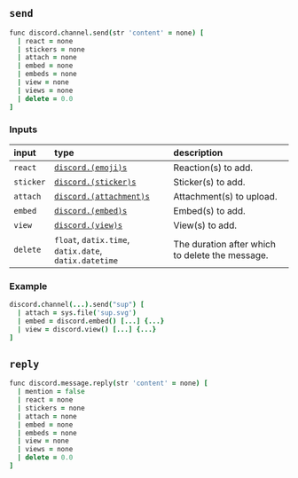 ## `send`

```coffee
func discord.channel.send(str 'content' = none) [
  | react = none
  | stickers = none
  | attach = none
  | embed = none
  | embeds = none
  | view = none
  | views = none
  | delete = 0.0
]
```

### Inputs

| input | type | description |
| :---- | :--- | :---------- |
| `react` | [`discord.(emoji)s`](emoji.md) | Reaction(s) to add. |
| `sticker` | [`discord.(sticker)s`](sticker.md) | Sticker(s) to add. |
| `attach` | [`discord.(attachment)s`](attachment.md) | Attachment(s) to upload. |
| `embed` | [`discord.(embed)s`](embed.md) | Embed(s) to add. |
| `view` | [`discord.(view)s`](view.md) | View(s) to add. |
| `delete` | `float`, `datix.time`, `datix.date`, `datix.datetime` | The duration after which to delete the message. |

### Example

```coffee
discord.channel(...).send("sup") [
  | attach = sys.file('sup.svg')
  | embed = discord.embed() [...] {...}
  | view = discord.view() [...] {...}
]
```

## `reply`

```coffee
func discord.message.reply(str 'content' = none) [
  | mention = false
  | react = none
  | stickers = none
  | attach = none
  | embed = none
  | embeds = none
  | view = none
  | views = none
  | delete = 0.0
]
```
